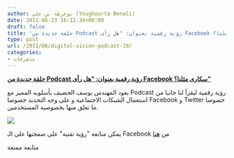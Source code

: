 ```yaml
---
author: يوغرطة بن علي (Youghourta Benali)
date: 2011-06-23 16:12:34+00:00
draft: false
title: 'حلقة جديدة من Podcast رؤية رقمية بعنوان: "هل رأى Facebook سكارى مثلنا؟"'
type: post
url: /2011/06/digital-vision-podcast-19/
categories:
- متفرقات
---
```


[**حلقة جديدة من Podcast رؤية رقمية بعنوان: "هل رأى Facebook سكارى مثلنا؟"**](https://www.it-scoop.com/2011/06/digital-vision-podcast-19/ )


يعود المهندس يوسف الحضيف بأسلوبه المميز مع Podcast رؤية رقمية ليقرأ لنا جانبا من استعمال الشبكات الاجتماعية و على وجه التحديد خصوصا Facebook و Twitter خصوصا ما تعلق منها بخصوصية المستخدمين.

[![](https://www.it-scoop.com/wp-content/uploads/2011/01/facebookEcrit_logo-300x99.jpg)
](https://www.it-scoop.com/2011/06/digital-vision-podcast-19/)

يمكن متابعة "رؤية تقنية" على صفحتها على الـ Facebook من [هنا](http://www.facebook.com/Arab.Digital.Vision)



متابعة ممتعة


